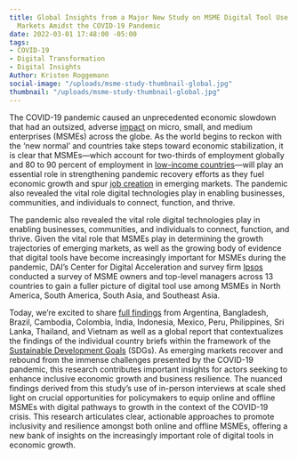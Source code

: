 ```yaml
---
title: Global Insights from a Major New Study on MSME Digital Tool Use in Emerging
  Markets Amidst the COVID-19 Pandemic
date: 2022-03-01 17:48:00 -05:00
tags:
- COVID-19
- Digital Transformation
- Digital Insights
Author: Kristen Roggemann
social-image: "/uploads/msme-study-thumbnail-global.jpg"
thumbnail: "/uploads/msme-study-thumbnail-global.jpg"
---
```


The COVID-19 pandemic caused an unprecedented economic slowdown that had an outsized, adverse [impact](https://www.intracen.org/uploadedFiles/intracenorg/Content/Publications/ITCSMECO2020.pdf) on micro, small, and medium enterprises (MSMEs) across the globe. As the world begins to reckon with the ‘new normal’ and countries take steps toward economic stabilization, it is clear that MSMEs—which account for two-thirds of employment globally and 80 to 90 percent of employment in [low-income countries](https://unctad.org/news/supporting-small-businesses-critical-covid-19-recovery)—will play an essential role in strengthening pandemic recovery efforts as they fuel economic growth and spur [job creation](https://sustainabledevelopment.un.org/content/documents/25851MSMEs_and_SDGs_Final3120.pdf) in emerging markets. The pandemic also revealed the vital role digital technologies play in enabling businesses, communities, and individuals to connect, function, and thrive.

<!--more-->

The pandemic also revealed the vital role digital technologies play in enabling businesses, communities, and individuals to connect, function, and thrive. Given the vital role that MSMEs play in determining the growth trajectories of emerging markets, as well as the growing body of evidence that digital tools have become increasingly important for MSMEs during the pandemic, DAI’s Center for Digital Acceleration and survey firm [Ipsos](https://www.ipsos.com/en) conducted a survey of MSME owners and top-level managers across 13 countries to gain a fuller picture of digital tool use among MSMEs in North America, South America, South Asia, and Southeast Asia. 

Today, we’re excited to share [full findings](https://www.dai.com/our-work/solutions/digital-acceleration-solutions/msme-study) from Argentina, Bangladesh, Brazil, Cambodia, Colombia, India, Indonesia, Mexico, Peru, Philippines, Sri Lanka, Thailand, and Vietnam as well as a global report that contextualizes the findings of the individual country briefs within the framework of the [Sustainable Development Goals](https://sdgs.un.org/goals) (SDGs). As emerging markets recover and rebound from the immense challenges presented by the COVID-19 pandemic, this research contributes important insights for actors seeking to enhance inclusive economic growth and business resilience. The nuanced findings derived from this study’s use of in-person interviews at scale shed light on crucial opportunities for policymakers to equip online and offline MSMEs with digital pathways to growth in the context of the COVID-19 crisis. This research articulates clear, actionable approaches to promote inclusivity and resilience amongst both online and offline MSMEs, offering a new bank of insights on the increasingly important role of digital tools in economic growth.
